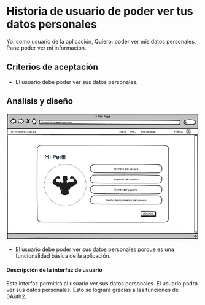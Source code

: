 # Historia de usuario de poder ver tus datos personales

Yo: como usuario de la aplicación,
Quiero: poder ver mis datos personales,
Para: poder ver mi información.

## Criterios de aceptación

- El usuario debe poder ver sus datos personales.

## Análisis y diseño

<img src="../assets/historia70.png" alt="Historia de usuario de poder ver tus datos personales" width="500px" ><br/>

- El usuario debe poder ver sus datos personales porque es una funcionalidad básica de la aplicación.

#### Descripción de la interfaz de usuario

Esta interfaz permitirá al usuario ver sus datos personales. El usuario podrá ver sus datos personales. Esto se logrará gracias a las funciones de 0Auth2.